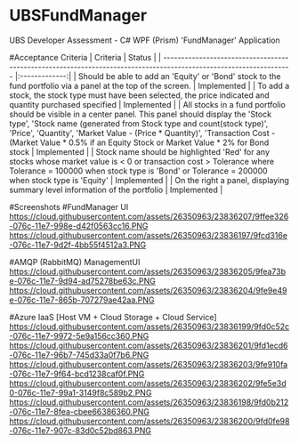 # UBSFundManager
UBS Developer Assessment - C# WPF (Prism) 'FundManager' Application

#Acceptance Criteria
| Criteria                                                                                                           | Status        |
| ------------------------------------------------------------------------------------------------------------------ |:-------------:|
| Should be able to add an 'Equity' or 'Bond' stock to the fund portfolio via a panel at the top of the screen.      | Implemented   |
| To add a stock, the stock type must have been selected, the price indicated and quantity purchased specified       | Implemented   |
| All stocks in a fund portfolio should be visible in a center panel. This panel should display the 'Stock type', 'Stock name (generated from Stock type and count(stock type)', 'Price', 'Quantity', 'Market Value - (Price * Quantity)', 'Transaction Cost - (Market Value * 0.5% if an Equity Stock or Market Value * 2% for Bond stock                                                               | Implemented   |
| Stock name should be highlighted 'Red' for any stocks whose market value is < 0 or transaction cost > Tolerance where Tolerance = 100000 when stock type is 'Bond' or Tolerance = 200000 when stock type is 'Equity'                                          | Implemented   |
| On the right a panel, displaying summary level information of the portfolio                                        | Implemented   |

#Screenshots
#FundManager UI
https://cloud.githubusercontent.com/assets/26350963/23836207/9ffee326-076c-11e7-998e-d42f0563cc16.PNG
https://cloud.githubusercontent.com/assets/26350963/23836197/9fcd316e-076c-11e7-9d2f-4bb55f4512a3.PNG

#AMQP (RabbitMQ) ManagementUI
https://cloud.githubusercontent.com/assets/26350963/23836205/9fea73be-076c-11e7-9d94-ad75278be63c.PNG
https://cloud.githubusercontent.com/assets/26350963/23836204/9fe9e49e-076c-11e7-865b-707279ae42aa.PNG

#Azure IaaS [Host VM + Cloud Storage + Cloud Service]
https://cloud.githubusercontent.com/assets/26350963/23836199/9fd0c52c-076c-11e7-9972-5e9a156cc360.PNG
https://cloud.githubusercontent.com/assets/26350963/23836201/9fd1ecd6-076c-11e7-96b7-745d33a0f7b6.PNG
https://cloud.githubusercontent.com/assets/26350963/23836203/9fe910fa-076c-11e7-9f64-bcd1238caf0f.PNG
https://cloud.githubusercontent.com/assets/26350963/23836202/9fe5e3d0-076c-11e7-99a1-3149f8c589b2.PNG
https://cloud.githubusercontent.com/assets/26350963/23836198/9fd0b212-076c-11e7-8fea-cbee66386360.PNG
https://cloud.githubusercontent.com/assets/26350963/23836200/9fd0fe98-076c-11e7-907c-83d0c52bd863.PNG


